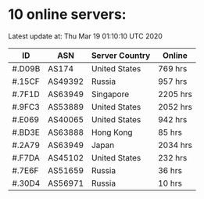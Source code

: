 # 10 online servers:

Latest update at: Thu Mar 19 01:10:10 UTC 2020

| ID | ASN | Server Country | Online |
| -- | --- | -------------- | ------ |
| #.D09B | AS174 | United States | 769 hrs |
| #.15CF | AS49392 | Russia | 957 hrs |
| #.7F1D | AS63949 | Singapore | 2205 hrs |
| #.9FC3 | AS53889 | United States | 2052 hrs |
| #.E069 | AS40065 | United States | 942 hrs |
| #.BD3E | AS63888 | Hong Kong | 85 hrs |
| #.2A79 | AS63949 | Japan | 2034 hrs |
| #.F7DA | AS45102 | United States | 232 hrs |
| #.7E6F | AS51659 | Russia | 36 hrs |
| #.30D4 | AS56971 | Russia | 10 hrs |

